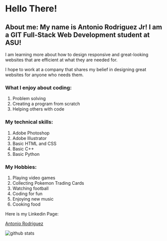 # Hello There! 

## About me: My name is Antonio Rodriguez Jr! I am a GIT Full-Stack Web Development student at ASU!

I am learning more about how to design responsive and great-looking websites that are efficient at what they are needed for.

I hope to work at a company that shares my belief in designing great websites for anyone who needs them.

### What I enjoy about coding:
1. Problem solving
2. Creating a program from scratch
3. Helping others with code

### My technical skills:
1. Adobe Photoshop
2. Adobe Illustrator
3. Basic HTML and CSS
4. Basic C++
5. Basic Python

### My Hobbies:
1. Playing video games
2. Collecting Pokemon Trading Cards
3. Watching football
4. Coding for fun
5. Enjoying new music
6. Cooking food

Here is my Linkedin Page:<div class="badge-base LI-profile-badge" data-locale="en_US" data-size="medium" data-theme="dark" data-type="VERTICAL" data-vanity="antonio-rodriguez-79b6b6224" data-version="v1"><a class="badge-base__link LI-simple-link" href="https://www.linkedin.com/in/antonio-rodriguez-79b6b6224?trk=profile-badge">Antonio Rodriguez</a></div>


![github stats](https://github-readme-stats.vercel.app/api?username=Antonio6658&include_all_commits=true&count_private=true&show_icons=true&line_height=20&title_color=B84925&icon_color=E97424&text_color=F2F2F2&bg_color=0,111111,333333 "my Github Stats")
<!--









<!--
**Antonio6658/Antonio6658** is a ✨ _special_ ✨ repository because its `README.md` (this file) appears on your GitHub profile.

Here are some ideas to get you started:

- 🔭 I’m currently working on ...
- 🌱 I’m currently learning ...
- 👯 I’m looking to collaborate on ...
- 🤔 I’m looking for help with ...
- 💬 Ask me about ...
- 📫 How to reach me: ...
- 😄 Pronouns: ...
- ⚡ Fun fact: ...
-->
